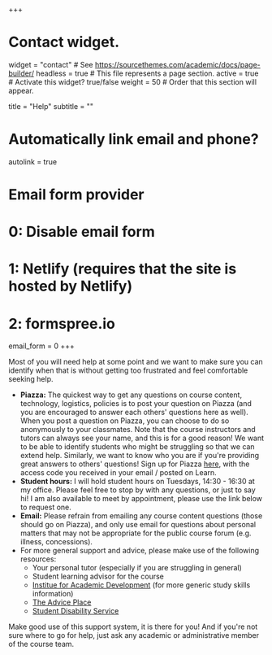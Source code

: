 +++
# Contact widget.
widget = "contact"  # See https://sourcethemes.com/academic/docs/page-builder/
headless = true  # This file represents a page section.
active = true  # Activate this widget? true/false
weight = 50  # Order that this section will appear.

title = "Help"
subtitle = ""

# Automatically link email and phone?
autolink = true

# Email form provider
#   0: Disable email form
#   1: Netlify (requires that the site is hosted by Netlify)
#   2: formspree.io
email_form = 0
+++

Most of you will need help at some point and we want to make sure you can identify when that is without getting too frustrated and feel comfortable seeking help.

- **Piazza:** The quickest way to get any questions on course content, technology, logistics, policies is to post your question on Piazza (and you are encouraged to answer each others' questions here as well). When you post a question on Piazza, you can choose to do so anonymously to your classmates. Note that the course instructors and tutors can always see your name, and this is for a good reason! We want to be able to identify students who might be struggling so that we can extend help. Similarly, we want to know who you are if you're providing great answers to others' questions! Sign up for Piazza [here](https://piazza.com/ed.ac.uk/fall2019/math08077), with the access code you received in your email / posted on Learn.
- **Student hours:** I will hold student hours on Tuesdays, 14:30 - 16:30 at my office. Please feel free to stop by with any questions, or just to say hi! I am also available to meet by appointment, please use the link below to request one.
- **Email:** Please refrain from emailing any course content questions (those should go on Piazza), and only use email for questions about personal matters that may not be appropriate for the public course forum (e.g. illness, concessions).
- For more general support and advice, please make use of the following resources:
  - Your personal tutor (especially if you are struggling in general)
  - Student learning advisor for the course
  - [Institue for Academic Development](https://www.ed.ac.uk/institute-academic-development) (for more generic study skills information)
  - [The Advice Place](https://www.eusa.ed.ac.uk/support_and_advice/the_advice_place/)
  - [Student Disability Service](https://www.ed.ac.uk/student-disability-service)

Make good use of this support system, it is there for you! And if you're not sure where to go for help, just ask any academic or administrative member of the course team.


